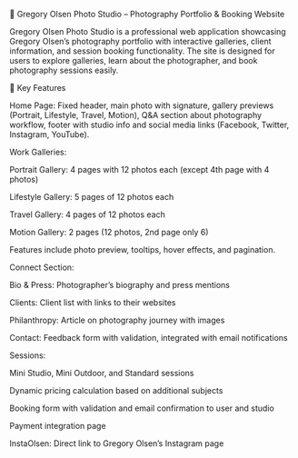 📸 Gregory Olsen Photo Studio – Photography Portfolio & Booking Website

Gregory Olsen Photo Studio is a professional web application showcasing Gregory Olsen’s photography portfolio with interactive galleries, client information, and session booking functionality. The site is designed for users to explore galleries, learn about the photographer, and book photography sessions easily.

🚀 Key Features

Home Page: Fixed header, main photo with signature, gallery previews (Portrait, Lifestyle, Travel, Motion), Q&A section about photography workflow, footer with studio info and social media links (Facebook, Twitter, Instagram, YouTube).

Work Galleries:

Portrait Gallery: 4 pages with 12 photos each (except 4th page with 4 photos)

Lifestyle Gallery: 5 pages of 12 photos each

Travel Gallery: 4 pages of 12 photos each

Motion Gallery: 2 pages (12 photos, 2nd page only 6)

Features include photo preview, tooltips, hover effects, and pagination.

Connect Section:

Bio & Press: Photographer’s biography and press mentions

Clients: Client list with links to their websites

Philanthropy: Article on photography journey with images

Contact: Feedback form with validation, integrated with email notifications

Sessions:

Mini Studio, Mini Outdoor, and Standard sessions

Dynamic pricing calculation based on additional subjects

Booking form with validation and email confirmation to user and studio

Payment integration page

InstaOlsen: Direct link to Gregory Olsen’s Instagram page

